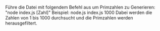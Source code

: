 Führe die Datei mit folgendem Befehl aus um Primzahlen zu Generieren: "node index.js [Zahl]"
Beispiel: node.js index.js 1000 
Dabei werden die Zahlen von 1 bis 1000 durchsucht und die Primzahlen werden herausgefiltert.
